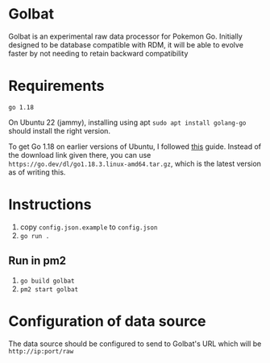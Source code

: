 # Golbat

Golbat is an experimental raw data processor for Pokemon Go.
Initially designed to be database compatible with RDM, it will
be able to evolve faster by not needing to retain backward
compatibility 

# Requirements

`go 1.18`

On Ubuntu 22 (jammy), installing using apt 
`sudo apt install golang-go` should install the right version.

To get Go 1.18 on earlier versions of Ubuntu, I followed 
[this](https://nextgentips.com/2021/12/23/how-to-install-go-1-18-on-ubuntu-20-04/) 
guide. Instead of the download link given there, you can use 
`https://go.dev/dl/go1.18.3.linux-amd64.tar.gz`, 
which is the latest version as of writing this.

# Instructions

1. copy `config.json.example` to `config.json`
2. `go run .`

## Run in pm2

1. `go build golbat`
2. `pm2 start golbat`

# Configuration of data source

The data source should be configured to send to Golbat's 
URL which will be `http://ip:port/raw`

